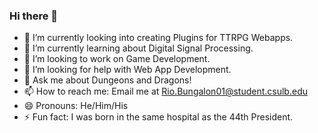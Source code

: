 ### Hi there 👋

<!--
**Zweiian/Zweiian** is a ✨ _special_ ✨ repository because its `README.md` (this file) appears on your GitHub profile.

Here are some ideas to get you started:
-->

- 🔭 I’m currently looking into creating Plugins for TTRPG Webapps.
- 🌱 I’m currently learning about Digital Signal Processing.
- 👯 I’m looking to work on Game Development.
- 🤔 I’m looking for help with Web App Development. 
- 💬 Ask me about Dungeons and Dragons!
- 📫 How to reach me: Email me at Rio.Bungalon01@student.csulb.edu
- 😄 Pronouns: He/Him/His
- ⚡ Fun fact: I was born in the same hospital as the 44th President.

